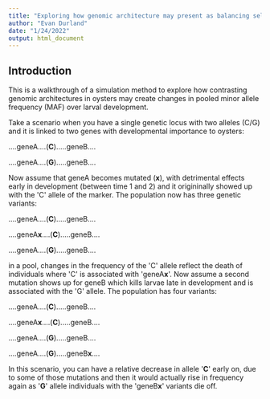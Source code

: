 ```yaml
---
title: "Exploring how genomic architecture may present as balancing selection"
author: "Evan Durland"
date: "1/24/2022"
output: html_document
---
```


## Introduction
This is a walkthrough of a simulation method to explore how contrasting genomic architectures in oysters may create changes in pooled minor allele frequency (MAF) over larval development.  

Take a scenario when you have a single genetic locus with two alleles (C/G) and it is linked to two genes with developmental importance to oysters:

....geneA....(**C**).....geneB....

....geneA....(**G**).....geneB....

Now assume that geneA becomes mutated (**x**), with detrimental effects early in development (between time 1 and 2) and it origininally showed up with the 'C' allele of the marker.  The population now has three genetic variants:

....geneA....(**C**).....geneB....

....geneA**x**....(**C**).....geneB....

....geneA....(**G**).....geneB....

in a pool, changes in the frequency of the 'C' allele reflect the death of individuals where 'C' is associated with 'geneA**x**'. Now assume a second mutation shows up for geneB which kills larvae late in development and is associated with the 'G' allele.  The population has four variants:

....geneA....(**C**).....geneB....

....geneA**x**....(**C**).....geneB....

....geneA....(**G**).....geneB....

....geneA....(**G**).....geneB**x**....

In this scenario, you can have a relative decrease in allele '**C**' early on, due to some of those mutations and then it would actually rise in frequency again as '**G**' allele individuals with the 'geneB**x**' variants die off.  




```{r}

```
